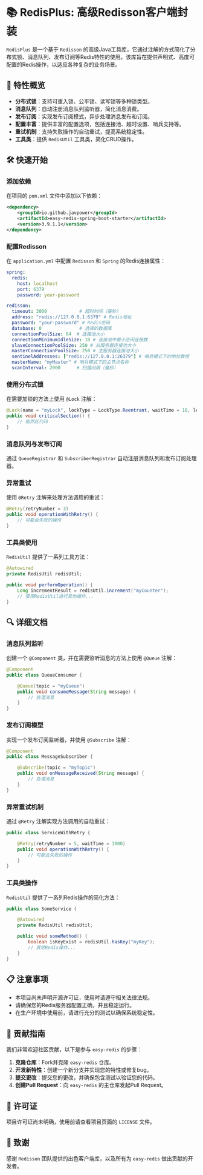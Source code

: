
# 📚 RedisPlus: 高级Redisson客户端封装

`RedisPlus` 是一个基于 `Redisson` 的高级Java工具库，它通过注解的方式简化了分布式锁、消息队列、发布订阅等Redis特性的使用。该库旨在提供声明式、高度可配置的Redis操作，以适应各种复杂的业务场景。

## 🌈 特性概览

- **分布式锁**：支持可重入锁、公平锁、读写锁等多种锁类型。
- **消息队列**：自动注册消息队列监听器，简化消息消费。
- **发布订阅**：实现发布订阅模式，异步处理消息发布和订阅。
- **配置丰富**：提供丰富的配置选项，包括连接池、超时设置、哨兵支持等。
- **重试机制**：支持失败操作的自动重试，提高系统稳定性。
- **工具类**：提供 `RedisUtil` 工具类，简化CRUD操作。

## 🛠️ 快速开始

### 添加依赖

在项目的 `pom.xml` 文件中添加以下依赖：

```xml
<dependency>
    <groupId>io.github.javpower</groupId>
    <artifactId>easy-redis-spring-boot-starter</artifactId>
    <version>3.9.1.1</version>
</dependency>
```

### 配置Redisson

在 `application.yml` 中配置 `Redisson` 和 `Spring` 的Redis连接属性：

```yaml
spring:
  redis:
    host: localhost
    port: 6379
    password: your-password

redisson:
  timeout: 3000            # 超时时间（毫秒）
  address: "redis://127.0.0.1:6379" # Redis地址
  password: "your-password" # Redis密码
  database: 0              # 选择的数据库
  connectionPoolSize: 64  # 连接池大小
  connectionMinimumIdleSize: 10 # 连接池中最小空闲连接数
  slaveConnectionPoolSize: 250 # 从服务器连接池大小
  masterConnectionPoolSize: 250 # 主服务器连接池大小
  sentinelAddresses: ["redis://127.0.0.1:26379"] # 哨兵模式下的地址数组
  masterName: "myMaster" # 哨兵模式下的主节点名称
  scanInterval: 2000      # 扫描间隔（毫秒）
```

### 使用分布式锁

在需要加锁的方法上使用 `@Lock` 注解：

```java
@Lock(name = "myLock", lockType = LockType.Reentrant, waitTime = 10, leaseTime = 300)
public void criticalSection() {
    // 临界区代码
}
```

### 消息队列与发布订阅

通过 `QueueRegistrar` 和 `SubscriberRegistrar` 自动注册消息队列和发布订阅处理器。

### 异常重试

使用 `@Retry` 注解来处理方法调用的重试：

```java
@Retry(retryNumber = 3)
public void operationWithRetry() {
    // 可能会失败的操作
}
```

### 工具类使用

`RedisUtil` 提供了一系列工具方法：

```java
@Autowired
private RedisUtil redisUtil;

public void performOperation() {
    Long incrementResult = redisUtil.increment("myCounter");
    // 使用RedisUtil进行其他操作...
}
```

## 🔍 详细文档

### 消息队列监听

创建一个 `@Component` 类，并在需要监听消息的方法上使用 `@Queue` 注解：

```java
@Component
public class QueueConsumer {

    @Queue(topic = "myQueue")
    public void consumeMessage(String message) {
        // 处理消息
    }
}
```

### 发布订阅模型

实现一个发布订阅监听器，并使用 `@Subscribe` 注解：

```java
@Component
public class MessageSubscriber {

    @Subscribe(topic = "myTopic")
    public void onMessageReceived(String message) {
        // 处理消息
    }
}
```

### 异常重试机制

通过 `@Retry` 注解实现方法调用的自动重试：

```java
public class ServiceWithRetry {

    @Retry(retryNumber = 5, waitTime = 1000)
    public void operationWithRetry() {
        // 可能会失败的操作
    }
}
```

### 工具类操作

`RedisUtil` 提供了一系列Redis操作的简化方法：

```java
public class SomeService {

    @Autowired
    private RedisUtil redisUtil;

    public void someMethod() {
        boolean isKeyExist = redisUtil.hasKey("myKey");
        // 其他Redis操作...
    }
}
```

## 📋 注意事项

- 本项目尚未声明开源许可证，使用时请遵守相关法律法规。
- 请确保您的Redis服务器配置正确，并且稳定运行。
- 在生产环境中使用前，请进行充分的测试以确保系统稳定性。

## 🤝 贡献指南

我们非常欢迎社区贡献，以下是参与 `easy-redis` 的步骤：

1. **克隆仓库**：Fork并克隆 `easy-redis` 仓库。
2. **开发新特性**：创建一个新分支并实现您的特性或修复bug。
3. **提交更改**：提交您的更改，并确保包含测试以验证您的代码。
4. **创建Pull Request**：向 `easy-redis` 的主仓库发起Pull Request。

## 📜 许可证

项目许可证尚未明确，使用前请查看项目页面的 `LICENSE` 文件。

## 🙏 致谢

感谢 `Redisson` 团队提供的出色客户端库，以及所有为 `easy-redis` 做出贡献的开发者。
